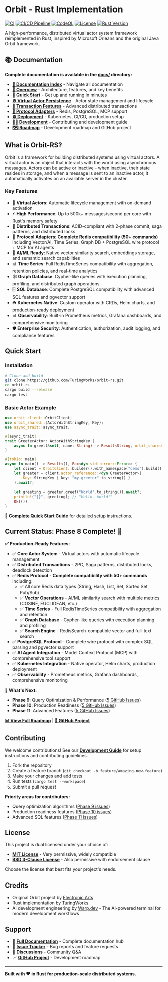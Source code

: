 # Orbit - Rust Implementation

[![CI](https://github.com/TuringWorks/orbit-rs/actions/workflows/ci.yml/badge.svg)](https://github.com/TuringWorks/orbit-rs/actions/workflows/ci.yml)
[![CI/CD Pipeline](https://github.com/TuringWorks/orbit-rs/actions/workflows/ci-cd.yml/badge.svg)](https://github.com/TuringWorks/orbit-rs/actions/workflows/ci-cd.yml)
[![CodeQL](https://github.com/TuringWorks/orbit-rs/actions/workflows/codeql.yml/badge.svg)](https://github.com/TuringWorks/orbit-rs/actions/workflows/codeql.yml)
[![License](https://img.shields.io/badge/license-BSD--3--Clause%20OR%20MIT-blue.svg)](#license)
[![Rust Version](https://img.shields.io/badge/rust-1.70+-red.svg)](https://www.rust-lang.org/)

A high-performance, distributed virtual actor system framework reimplemented in Rust, inspired by Microsoft Orleans and the original Java Orbit framework.

## 📚 Documentation

**Complete documentation is available in the [docs/](docs/) directory:**
- **[📖 Documentation Index](docs/README.md)** - Navigate all documentation
- **[🎯 Overview](docs/OVERVIEW.md)** - Architecture, features, and key benefits  
- **[🚀 Quick Start](docs/QUICK_START.md)** - Get up and running in minutes
- **[⚙️ Virtual Actor Persistence](docs/VIRTUAL_ACTOR_PERSISTENCE.md)** - Actor state management and lifecycle
- **[💎 Transaction Features](docs/features/TRANSACTION_FEATURES.md)** - Advanced distributed transactions
- **[🔌 Protocol Adapters](docs/protocols/PROTOCOL_ADAPTERS.md)** - Redis, PostgreSQL, MCP support
- **[☸️ Deployment](docs/deployment/DEPLOYMENT.md)** - Kubernetes, CI/CD, production setup
- **[👩‍💻 Development](docs/development/DEVELOPMENT.md)** - Contributing and development guide
- **[🗺️ Roadmap](docs/ROADMAP.md)** - Development roadmap and GitHub project

## What is Orbit-RS?

Orbit is a framework for building distributed systems using virtual actors. A virtual actor is an object that interacts with the world using asynchronous messages. Actors can be active or inactive - when inactive, their state resides in storage, and when a message is sent to an inactive actor, it automatically activates on an available server in the cluster.

### Key Features
- 🚀 **Virtual Actors**: Automatic lifecycle management with on-demand activation
- ⚡ **High Performance**: Up to 500k+ messages/second per core with Rust's memory safety
- 💎 **Distributed Transactions**: ACID-compliant with 2-phase commit, saga patterns, and distributed locks
- 🔌 **Protocol Adapters**: **Complete Redis compatibility (50+ commands)** including Vector/AI, Time Series, Graph DB + PostgreSQL wire protocol + MCP for AI agents
- 🤖 **AI/ML Ready**: Native vector similarity search, embeddings storage, and semantic search capabilities
- 📊 **Time Series**: Full RedisTimeSeries compatibility with aggregation, retention policies, and real-time analytics
- 🕸️ **Graph Database**: Cypher-like queries with execution planning, profiling, and distributed graph operations
- 🗄️ **SQL Database**: Complete PostgreSQL compatibility with advanced SQL features and pgvector support
- ☘️ **Kubernetes Native**: Custom operator with CRDs, Helm charts, and production-ready deployment
- 📊 **Observability**: Built-in Prometheus metrics, Grafana dashboards, and comprehensive monitoring
- 🛡️ **Enterprise Security**: Authentication, authorization, audit logging, and compliance features

## Quick Start

### Installation
```bash
# Clone and build
git clone https://github.com/TuringWorks/orbit-rs.git
cd orbit-rs
cargo build --release
cargo test
```

### Basic Actor Example
```rust
use orbit_client::OrbitClient;
use orbit_shared::{ActorWithStringKey, Key};
use async_trait::async_trait;

#[async_trait]
trait GreeterActor: ActorWithStringKey {
    async fn greet(&self, name: String) -> Result<String, orbit_shared::OrbitError>;
}

#[tokio::main]
async fn main() -> Result<(), Box<dyn std::error::Error>> {
    let client = OrbitClient::builder().with_namespace("demo").build().await?;
    let greeter = client.actor_reference::<dyn GreeterActor>(
        Key::StringKey { key: "my-greeter".to_string() }
    ).await?;
    
    let greeting = greeter.greet("World".to_string()).await?;
    println!("{}", greeting); // "Hello, World!"
    Ok(())
}
```

**📝 [Complete Quick Start Guide](docs/QUICK_START.md)** for detailed setup instructions.

## Current Status: Phase 8 Complete! 🎉

**✅ Production-Ready Features:**
- ✅ **Core Actor System** - Virtual actors with automatic lifecycle management
- ✅ **Distributed Transactions** - 2PC, Saga patterns, distributed locks, deadlock detection
- ✅ **Redis Protocol** - **Complete compatibility with 50+ commands** including:
  - ✅ All core Redis data types (String, Hash, List, Set, Sorted Set, Pub/Sub)
  - ✅ **Vector Operations** - AI/ML similarity search with multiple metrics (COSINE, EUCLIDEAN, etc.)
  - ✅ **Time Series** - Full RedisTimeSeries compatibility with aggregation and retention
  - ✅ **Graph Database** - Cypher-like queries with execution planning and profiling
  - ✅ **Search Engine** - RedisSearch-compatible vector and full-text search
- ✅ **PostgreSQL Protocol** - Complete wire protocol with complex SQL parsing and pgvector support
- ✅ **AI Agent Integration** - Model Context Protocol (MCP) with comprehensive tool support
- ✅ **Kubernetes Integration** - Native operator, Helm charts, production deployment
- ✅ **Observability** - Prometheus metrics, Grafana dashboards, comprehensive monitoring

**🚀 What's Next:**
- **Phase 9**: Query Optimization & Performance ([5 GitHub Issues](https://github.com/TuringWorks/orbit-rs/issues?q=label%3Aphase-9))
- **Phase 10**: Production Readiness ([5 GitHub Issues](https://github.com/TuringWorks/orbit-rs/issues?q=label%3Aphase-10))
- **Phase 11**: Advanced Features ([5 GitHub Issues](https://github.com/TuringWorks/orbit-rs/issues?q=label%3Aphase-11))

**[📊 View Full Roadmap](docs/ROADMAP.md)** | **[📝 GitHub Project](https://github.com/orgs/TuringWorks/projects/1)**

## Contributing

We welcome contributions! See our **[Development Guide](docs/development/DEVELOPMENT.md)** for setup instructions and contributing guidelines.

1. Fork the repository
2. Create a feature branch (`git checkout -b feature/amazing-new-feature`)
3. Make your changes and add tests
4. Run tests (`cargo test --workspace`)
5. Submit a pull request

**Priority areas for contributors:**
- Query optimization algorithms ([Phase 9 issues](https://github.com/TuringWorks/orbit-rs/issues?q=label%3Aphase-9))
- Production readiness features ([Phase 10 issues](https://github.com/TuringWorks/orbit-rs/issues?q=label%3Aphase-10))
- Advanced SQL features ([Phase 11 issues](https://github.com/TuringWorks/orbit-rs/issues?q=label%3Aphase-11))

## License

This project is dual licensed under your choice of:

* **[MIT License](LICENSE-MIT)** - Very permissive, widely compatible
* **[BSD 3-Clause License](LICENSE-BSD)** - Also permissive with endorsement clause

Choose the license that best fits your project's needs.

## Credits

- Original Orbit project by [Electronic Arts](https://www.ea.com/)
- Rust implementation by [TuringWorks](https://github.com/TuringWorks)
- AI development engineering by [Warp.dev](https://warp.dev) - The AI-powered terminal for modern development workflows

## Support

- 📖 **[Full Documentation](docs/)** - Complete documentation hub
- 🐛 **[Issue Tracker](https://github.com/TuringWorks/orbit-rs/issues)** - Bug reports and feature requests
- 💬 **[Discussions](https://github.com/TuringWorks/orbit-rs/discussions)** - Community Q&A
- 📈 **[GitHub Project](https://github.com/orgs/TuringWorks/projects/1)** - Development roadmap

---

**Built with ❤️ in Rust for production-scale distributed systems.**


